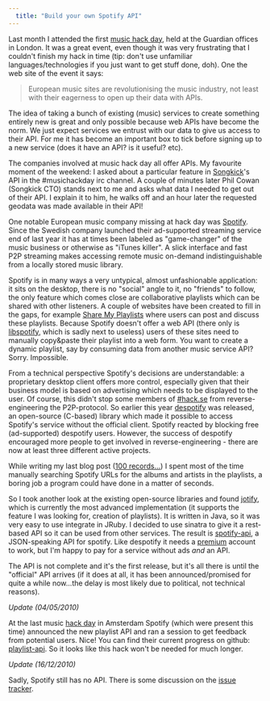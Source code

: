 ```yaml
---
  title: "Build your own Spotify API"
---
```


Last month I attended the first [music hack day](http://musichackday.org/),
held at the Guardian offices in London. It was a great event, even though it
was very frustrating that I couldn't finish my hack in time (tip: don't use
unfamiliar languages/technologies if you just want to get stuff done, doh). One
the web site of the event it says:

>European music sites are revolutionising the music industry,
>not least with their eagerness to open up their data with APIs.

The idea of taking a bunch of existing (music) services to create something
entirely new is great and only possible because web APIs have become the norm.
We just expect services we entrust with our data to give us access to their
API. For me it has become an important box to tick before signing up to a new
service (does it have an API? is it useful? etc).

The companies involved at music hack day all offer APIs. My favourite moment of
the weekend: I asked about a particular feature in
[Songkick](http://songkick.com)'s API in the #musichackday irc channel. A
couple of minutes later Phil Cowan (Songkick CTO) stands next to me and asks
what data I needed to get out of their API. I explain it to him, he walks off
and an hour later the requested geodata was made available in their API!

One notable European music company missing at hack day was
[Spotify](http://spotify.com). Since the Swedish company launched their
ad-supported streaming service end of last year it has at times been labeled as
"game-changer" of the music business or otherwise as "iTunes killer".  A slick
interface and fast P2P streaming makes accessing remote music on-demand
indistinguishable from a locally stored music library.

Spotify is in many ways a very untypical, almost unfashionable application: it
sits on the desktop, there is no "social" angle to it, no "friends" to follow,
the only feature which comes close are collaborative playlists which can be
shared with other listeners. A couple of websites have been created to fill in
the gaps, for example [Share My Playlists](http://sharemyplaylists.com) where
users can post and discuss these playlists. Because Spotify doesn't offer a web
API (there only is
[libspotify](http://developer.spotify.com/en/libspotify/overview/), which is
sadly next to useless) users of these sites need to manually copy&paste their
playlist into a web form. You want to create a dynamic playlist, say by
consuming data from another music service API? Sorry. Impossible.

From a technical perspective Spotify's decisions are understandable: a
proprietary desktop client offers more control, especially given that their
business model is based on advertising which needs to be displayed to the user.
Of course, this didn't stop some members of [#hack.se](http://demo.hack.se/)
from reverse-engineering the P2P-protocol. So earlier this year
[despotify](http://despotify.se/) was released, an open-source (C-based)
library which made it possible to access Spotify's service without the official
client. Spotify reacted by blocking free (ad-supported) despotify users.
However, the success of despotify encouraged more people to get involved in
reverse-engineering - there are now at least three different active projects.

While writing my last blog post (<a
href="/2009/07/100-records-that-set-the-world-on-fire-(while-no-one-was-listening).html">100
records...</a>) I spent most of the time manually searching Spotify URLs for
the albums and artists in the playlists, a boring job a program could have done
in a matter of seconds.

So I took another look at the existing open-source libraries and found
[jotify](http://jotify.felixbruns.de/), which is currently the most advanced
implementation (it supports the feature I was looking for, creation of
playlists). It is written in Java, so it was very easy to use integrate in
JRuby. I decided to use sinatra to give it a rest-based API so it can be used
from other services. The result is
[spotify-api](http://github.com/jberkel/spotify-api/), a JSON-speaking API for
spotify. Like despotify it needs a
[premium](http://www.spotify.com/en/products/premium/) account to work, but I'm
happy to pay for a service without ads *and* an API.

The API is not complete and it's the first release, but it's all there is until
the "official" API arrives (if it does at all, it has been announced/promised
for quite a while now...the delay is most likely due to political, not
technical reasons).

*Update (04/05/2010)*

At the last music [hack day](http://amsterdam.musichackday.org/) in Amsterdam
Spotify (which were present this time) announced the new playlist API and ran a
session to get feedback from potential users. Nice! You can find their current
progress on github: [playlist-api](http://github.com/spotify/playlist-api). So
it looks like this hack won't be needed for much longer.

*Update (16/12/2010)*

Sadly, Spotify still has no API. There is some discussion on the [issue
tracker][].

[issue tracker]: https://github.com/spotify/playlist-api/issues#issue/1
